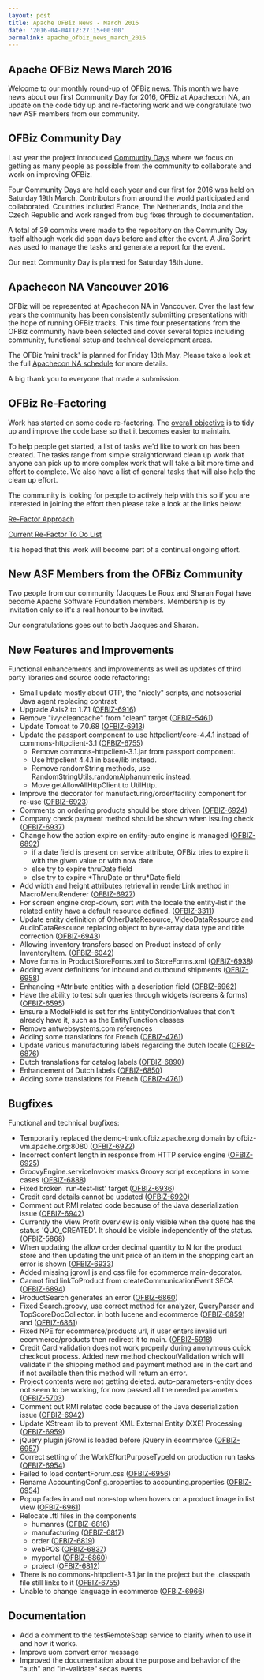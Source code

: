 ```yaml
---
layout: post
title: Apache OFBiz News - March 2016
date: '2016-04-04T12:27:15+00:00'
permalink: apache_ofbiz_news_march_2016
---
```

<h2>Apache OFBiz News March 2016</h2>
Welcome to our monthly round-up of OFBiz news. 
This month we have news about our first Community Day for 2016, OFBiz at Apachecon NA, an update on the code tidy up and re-factoring work and we congratulate two new ASF members from our community.

<!--more-->
<h2>OFBiz Community Day</h2>
Last year the project introduced <a href="https://cwiki.apache.org/confluence/display/OFBIZ/OFBiz+Community+Days">Community Days</a> where we focus on getting as many people as possible from the community to collaborate and work on improving OFBiz.
<p></p>
Four Community Days are held each year and our first for  2016 was held on Saturday 19th March. Contributors from around the world participated and collaborated. Countries included France, The Netherlands, India and the Czech Republic and work ranged from bug fixes through to documentation.
<p></p>
A total of 39 commits were made to the repository on the Community Day itself although work did span days before and after the event. A Jira Sprint was used to manage the tasks and generate a report for the event.
<p></p>
Our next Community Day is planned for Saturday 18th June.

<h2>Apachecon NA Vancouver 2016</h2>
OFBiz will be represented at Apachecon NA in Vancouver. Over the last few years the community has been consistently submitting presentations with the hope of running OFBiz tracks. This time four presentations from the OFBiz community have been selected and cover several topics including community, functional setup and technical development areas. 
<p></p>
The OFBiz 'mini track' is planned for Friday 13th May.  Please take a look at the full <a href="http://events.linuxfoundation.org/events/apachecon-north-america/program/schedule">Apachecon NA schedule</a> for more details.
<p></p>
A big thank you to everyone that made a submission. 
<h2>OFBiz Re-Factoring</h2>
Work has started on some code re-factoring. The <a href="https://cwiki.apache.org/confluence/display/OFBIZ/Framework+Re-factor">overall objective</a> is to tidy up and improve the code base so that it becomes easier to maintain. 
<p></p>
To help people get started, a list of tasks we'd like to work on has been created. The tasks range from simple straightforward clean up work that anyone can pick up to more complex work that will take a bit more time and effort to complete. We also have a list of general tasks that will also help the clean up effort. 
<p></p>
The community is looking for people to actively help with this so if you are interested in joining the effort then please take a look at the links below:
<p></p>
<a href="https://cwiki.apache.org/confluence/display/OFBIZ/Project+Approach">Re-Factor Approach</a>
<p></p>
<a href="https://cwiki.apache.org/confluence/display/OFBIZ/Re-Factor+To-Do+List">Current Re-Factor To Do List</a>
<p></p>
It is hoped that this work will become part of a continual ongoing effort.

<h2>New ASF Members from the OFBiz Community</h2>
Two people from our community (Jacques Le Roux and Sharan Foga) have become Apache Software Foundation members. Membership is by invitation only so it's a real honour to be invited.
<p></p>
Our congratulations goes out to both Jacques and Sharan.

<h2>New Features and Improvements</h2>
Functional enhancements and improvements as well as updates of third party libraries and source code refactoring:
<ul>
	<li>Small update mostly about OTP, the "nicely" scripts, and notsoserial Java agent replacing contrast</li>
	<li>Upgrade Axis2 to 1.7.1 (<a href="https://issues.apache.org/jira/browse/OFBIZ-6916">OFBIZ-6916</a>)</li>
	<li>Remove "ivy:cleancache" from "clean" target (<a href="https://issues.apache.org/jira/browse/OFBIZ-5461">OFBIZ-5461</a>)</li>
	<li>Update Tomcat to 7.0.68 (<a href="https://issues.apache.org/jira/browse/OFBIZ-6913">OFBIZ-6913</a>)</li>
	<li>Update the passport component to use httpclient/core-4.4.1 instead of commons-httpclient-3.1 (<a href="https://issues.apache.org/jira/browse/OFBIZ-6755">OFBIZ-6755</a>)
<ul>
	<li>Remove commons-httpclient-3.1.jar from passport component.</li>
	<li>Use httpclient 4.4.1 in base/lib instead.</li>
	<li>Remove randomString methods, use RandomStringUtils.randomAlphanumeric instead.</li>
	<li>Move getAllowAllHttpClient to UtilHttp.</li>
</ul>
</li>
	<li>Improve the decorator for manufacturing/order/facility component for re-use (<a href="https://issues.apache.org/jira/browse/OFBIZ-6923">OFBIZ-6923</a>)</li>
	<li>Comments on ordering products should be store driven (<a href="https://issues.apache.org/jira/browse/OFBIZ-6924">OFBIZ-6924</a>)</li>
	<li>Company check payment method should be shown when issuing check (<a href="https://issues.apache.org/jira/browse/OFBIZ-6937">OFBIZ-6937</a>)</li>
	<li>Change how the action expire on entity-auto engine is managed (<a href="https://issues.apache.org/jira/browse/OFBIZ-6892">OFBIZ-6892</a>)
<ul>
	<li>if a date field is present on service attribute, OFBiz tries to expire it with the given value or with now date</li>
	<li>else try to expire thruDate field</li>
	<li>else try to expire *ThruDate or thru*Date field</li>
</ul>
</li>
	<li>Add width and height attributes retrieval in renderLink method in MacroMenuRenderer (<a href="https://issues.apache.org/jira/browse/OFBIZ-6927">OFBIZ-6927</a>)</li>
	<li>For screen engine drop-down, sort with the locale the entity-list if the related entity have a default resource defined. (<a href="https://issues.apache.org/jira/browse/OFBIZ-3311">OFBIZ-3311</a>)</li>
	<li>Update entity definition of OtherDataResource, VideoDataResource and AudioDataResource replacing object to byte-array data type and title correction (<a href="https://issues.apache.org/jira/browse/OFBIZ-6943">OFBIZ-6943</a>)</li>
	<li>Allowing inventory transfers based on Product instead of only InventoryItem. (<a href="https://issues.apache.org/jira/browse/OFBIZ-6042">OFBIZ-6042</a>)</li>
	<li>Move forms in ProductStoreForms.xml to StoreForms.xml (<a href="https://issues.apache.org/jira/browse/OFBIZ-6938">OFBIZ-6938</a>)</li>
	<li>Adding event definitions for inbound and outbound shipments (<a href="https://issues.apache.org/jira/browse/OFBIZ-6958">OFBIZ-6958</a>)</li>
	<li>Enhancing *Attribute entities with a description field (<a href="https://issues.apache.org/jira/browse/OFBIZ-6962">OFBIZ-6962</a>)</li>
	<li>Have the ability to test solr queries through widgets (screens &amp; forms) (<a href="https://issues.apache.org/jira/browse/OFBIZ-6595">OFBIZ-6595</a>)</li>
	<li>Ensure a ModelField is set for rhs EntityConditionValues that don't already have it, such as the EntityFunction classes</li>
	<li>Remove antwebsystems.com references</li>
	<li>Adding some translations for French (<a href="https://issues.apache.org/jira/browse/OFBIZ-4761">OFBIZ-4761</a>)</li>
	<li>Update various manufacturing labels regarding the dutch locale (<a href="https://issues.apache.org/jira/browse/OFBIZ-6876">OFBIZ-6876</a>)</li>
	<li>Dutch translations for catalog labels (<a href="https://issues.apache.org/jira/browse/OFBIZ-6890">OFBIZ-6890</a>)</li>
	<li>Enhancement of Dutch labels (<a href="https://issues.apache.org/jira/browse/OFBIZ-6850">OFBIZ-6850</a>)</li>
	<li>Adding some translations for French (<a href="https://issues.apache.org/jira/browse/OFBIZ-4761">OFBIZ-4761</a>)</li>
</ul>
<h2>Bugfixes</h2>
Functional and technical bugfixes:
<ul>
	<li>Temporarily replaced the demo-trunk.ofbiz.apache.org domain by ofbiz-vm.apache.org:8080 (<a href="https://issues.apache.org/jira/browse/OFBIZ-6922">OFBIZ-6922</a>)</li>
	<li>Incorrect content length in response from HTTP service engine (<a href="https://issues.apache.org/jira/browse/OFBIZ-6925">OFBIZ-6925</a>)</li>
	<li>GroovyEngine.serviceInvoker masks Groovy script exceptions in some cases (<a href="https://issues.apache.org/jira/browse/OFBIZ-6888">OFBIZ-6888</a>)</li>
	<li>Fixed broken 'run-test-list' target (<a href="https://issues.apache.org/jira/browse/OFBIZ-6936">OFBIZ-6936</a>)</li>
	<li>Credit card details cannot be updated (<a href="https://issues.apache.org/jira/browse/OFBIZ-6920">OFBIZ-6920</a>)</li>
	<li>Comment out RMI related code because of the Java deserialization issue (<a href="https://issues.apache.org/jira/browse/OFBIZ-6942">OFBIZ-6942</a>)</li>
	<li>Currently the View Profit overview is only visible when the quote has the status 'QUO_CREATED'. It should be visible independently of the status. (<a href="https://issues.apache.org/jira/browse/OFBIZ-5868">OFBIZ-5868</a>)</li>
	<li>When updating the allow order decimal quantity to N for the product store and then updating the unit price of an item in the shopping cart an error is shown (<a href="https://issues.apache.org/jira/browse/OFBIZ-6933">OFBIZ-6933</a>)</li>
	<li>Added missing jgrowl js and css file for ecommerce main-decorator.</li>
	<li>Cannot find linkToProduct from createCommunicationEvent SECA (<a href="https://issues.apache.org/jira/browse/OFBIZ-6894">OFBIZ-6894</a>)</li>
	<li>ProductSearch generates an error (<a href="https://issues.apache.org/jira/browse/OFBIZ-6860">OFBIZ-6860</a>)</li>
	<li>Fixed Search.groovy, use correct method for analyzer, QueryParser and TopScoreDocCollector. in both lucene and ecommerce (<a href="https://issues.apache.org/jira/browse/OFBIZ-6859">OFBIZ-6859</a>) and (<a href="https://issues.apache.org/jira/browse/OFBIZ-6861">OFBIZ-6861</a>)</li>
	<li>Fixed NPE for ecommerce/products url, if user enters invalid url ecommerce/products then redirect it to main. (<a href="https://issues.apache.org/jira/browse/OFBIZ-5918">OFBIZ-5918</a>)</li>
	<li>Credit Card validation does not work properly during anonymous quick checkout process. Added new method checkoutValidation which will validate if the shipping method and payment method are in the cart and if not available then this method will return an error.</li>
	<li>Project contents were not getting deleted. auto-parameters-entity does not seem to be working, for now passed all the needed parameters (<a href="https://issues.apache.org/jira/browse/OFBIZ-5703">OFBIZ-5703</a>)</li>
	<li>Comment out RMI related code because of the Java deserialization issue (<a href="https://issues.apache.org/jira/browse/OFBIZ-6942">OFBIZ-6942</a>)</li>
	<li>Update XStream lib to prevent XML External Entity (XXE) Processing (<a href="https://issues.apache.org/jira/browse/OFBIZ-6959">OFBIZ-6959</a>)</li>
	<li>jQuery plugin jGrowl is loaded before jQuery in ecommerce (<a href="https://issues.apache.org/jira/browse/OFBIZ-6957">OFBIZ-6957</a>)</li>
	<li>Correct setting of the WorkEffortPurposeTypeId on production run tasks (<a href="https://issues.apache.org/jira/browse/OFBIZ-6954">OFBIZ-6954</a>)</li>
	<li>Failed to load contentForum.css (<a href="https://issues.apache.org/jira/browse/OFBIZ-6956">OFBIZ-6956</a>)</li>
	<li>Rename AccountingConfig.properties to accounting.properties (<a href="https://issues.apache.org/jira/browse/OFBIZ-6954">OFBIZ-6954</a>)</li>
	<li>Popup fades in and out non-stop when hovers on a product image in list view (<a href="https://issues.apache.org/jira/browse/OFBIZ-6961">OFBIZ-6961</a>)</li>
	<li>Relocate .ftl files in the components
<ul>
	<li>humanres (<a href="https://issues.apache.org/jira/browse/OFBIZ-6816">OFBIZ-6816</a>)</li>
	<li>manufacturing (<a href="https://issues.apache.org/jira/browse/OFBIZ-6817">OFBIZ-6817</a>)</li>
	<li>order (<a href="https://issues.apache.org/jira/browse/OFBIZ-6819">OFBIZ-6819</a>)</li>
	<li>webPOS (<a href="https://issues.apache.org/jira/browse/OFBIZ-6837">OFBIZ-6837</a>)</li>
	<li>myportal (<a href="https://issues.apache.org/jira/browse/OFBIZ-6860">OFBIZ-6860</a>)</li>
	<li>project (<a href="https://issues.apache.org/jira/browse/OFBIZ-6812">OFBIZ-6812</a>)</li>
</ul>
</li>
	<li>There is no commons-httpclient-3.1.jar in the project but the .classpath file still links to it (<a href="https://issues.apache.org/jira/browse/OFBIZ-6755">OFBIZ-6755</a>)</li>
	<li>Unable to change language in ecommerce (<a href="https://issues.apache.org/jira/browse/OFBIZ-6966">OFBIZ-6966</a>)</li>
</ul>
<h2>Documentation</h2>
<ul>
	<li>Add a comment to the testRemoteSoap service to clarify when to use it and how it works.</li>
	<li>Improve uom convert error message</li>
	<li>Improved the documentation about the purpose and behavior of the "auth" and "in-validate" secas events.</li>
</ul>







